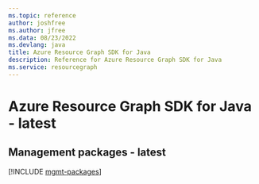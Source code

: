 ```yaml
---
ms.topic: reference
author: joshfree
ms.author: jfree
ms.data: 08/23/2022
ms.devlang: java
title: Azure Resource Graph SDK for Java
description: Reference for Azure Resource Graph SDK for Java
ms.service: resourcegraph
---
```

# Azure Resource Graph SDK for Java - latest

## Management packages - latest
[!INCLUDE [mgmt-packages](resource-graph-mgmt-index.md)]